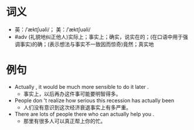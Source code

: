 # 词义
- 英：/ˈæktʃuəli/； 美：/ˈæktʃuəli/
- #adv (礼貌地纠正他人)实际上；事实上；确实，说实在的；(在口语中用于强调事实)的确；(表示想法与事实不一致因而惊奇)竟然；真实地
# 例句
- Actually , it would be much more sensible to do it later .
	- 事实上，以后再办这件事可能要明智得多。
- People don 't realize how serious this recession has actually been
	- 人们没有意识到这次经济衰退事实上有多严重。
- There are lots of people there who can actually help you .
	- 那里有很多人可以真正帮上你的忙。
